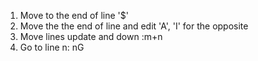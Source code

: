 1. Move to the end of line '$'
2. Move the the end of line and edit 'A', 'I' for the opposite
3. Move lines update and down :m+n
4. Go to line n: nG

